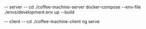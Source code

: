 -- server --
cd ./coffee-machine-server
docker-compose --env-file ./envs/development.env up --build

-- client -- 
cd ./coffee-machine-client
ng serve